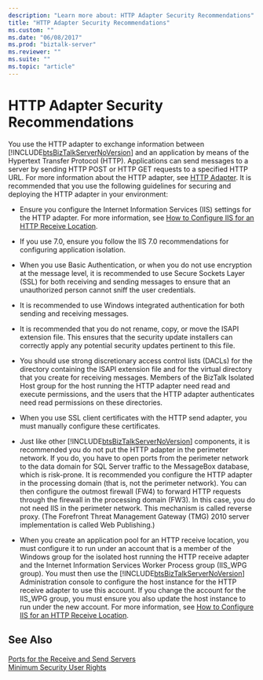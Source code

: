 ```yaml
---
description: "Learn more about: HTTP Adapter Security Recommendations"
title: "HTTP Adapter Security Recommendations"
ms.custom: ""
ms.date: "06/08/2017"
ms.prod: "biztalk-server"
ms.reviewer: ""
ms.suite: ""
ms.topic: "article"
---
```

# HTTP Adapter Security Recommendations
You use the HTTP adapter to exchange information between [!INCLUDE[btsBizTalkServerNoVersion](../includes/btsbiztalkservernoversion-md.md)] and an application by means of the Hypertext Transfer Protocol (HTTP). Applications can send messages to a server by sending HTTP POST or HTTP GET requests to a specified HTTP URL. For more information about the HTTP adapter, see [HTTP Adapter](../core/http-adapter.md). It is recommended that you use the following guidelines for securing and deploying the HTTP adapter in your environment:  
  
- Ensure you configure the Internet Information Services (IIS) settings for the HTTP adapter. For more information, see [How to Configure IIS for an HTTP Receive Location](../core/how-to-configure-iis-for-an-http-receive-location.md).  
  
- If you use 7.0, ensure you follow the IIS 7.0 recommendations for configuring application isolation.  
  
- When you use Basic Authentication, or when you do not use encryption at the message level, it is recommended to use Secure Sockets Layer (SSL) for both receiving and sending messages to ensure that an unauthorized person cannot sniff the user credentials.  
  
- It is recommended to use Windows integrated authentication for both sending and receiving messages.  
  
- It is recommended that you do not rename, copy, or move the ISAPI extension file. This ensures that the security update installers can correctly apply any potential security updates pertinent to this file.  
  
- You should use strong discretionary access control lists (DACLs) for the directory containing the ISAPI extension file and for the virtual directory that you create for receiving messages. Members of the BizTalk Isolated Host group for the host running the HTTP adapter need read and execute permissions, and the users that the HTTP adapter authenticates need read permissions on these directories.  
  
- When you use SSL client certificates with the HTTP send adapter, you must manually configure these certificates.  
  
- Just like other [!INCLUDE[btsBizTalkServerNoVersion](../includes/btsbiztalkservernoversion-md.md)] components, it is recommended you do not put the HTTP adapter in the perimeter network. If you do, you have to open ports from the perimeter network to the data domain for SQL Server traffic to the MessageBox database, which is risk-prone. It is recommended you configure the HTTP adapter in the processing domain (that is, not the perimeter network). You can then configure the outmost firewall (FW4) to forward HTTP requests through the firewall in the processing domain (FW3). In this case, you do not need IIS in the perimeter network. This mechanism is called reverse proxy. (The Forefront Threat Management Gateway (TMG) 2010 server implementation is called Web Publishing.)  
  
- When you create an application pool for an HTTP receive location, you must configure it to run under an account that is a member of the Windows group for the isolated host running the HTTP receive adapter and the Internet Information Services Worker Process group (IIS_WPG group). You must then use the [!INCLUDE[btsBizTalkServerNoVersion](../includes/btsbiztalkservernoversion-md.md)] Administration console to configure the host instance for the HTTP receive adapter to use this account. If you change the account for the IIS_WPG group, you must ensure you also update the host instance to run under the new account. For more information, see [How to Configure IIS for an HTTP Receive Location](../core/how-to-configure-iis-for-an-http-receive-location.md).  
  
## See Also  
 [Ports for the Receive and Send Servers](../core/ports-for-the-receive-and-send-servers.md)   
 [Minimum Security User Rights](../core/minimum-security-user-rights.md)
